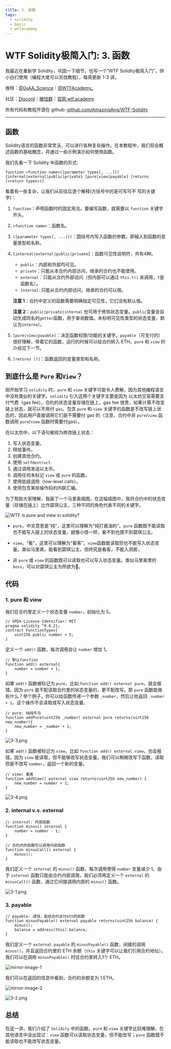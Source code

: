 ```yaml
---
title: 3. 函数
tags:
  - solidity
  - basic
  - wtfacademy
---
```


# WTF Solidity极简入门: 3. 函数

我最近在重新学 Solidity，巩固一下细节，也写一个“WTF Solidity极简入门”，供小白们使用（编程大佬可以另找教程），每周更新 1-3 讲。

推特：[@0xAA_Science](https://twitter.com/0xAA_Science)｜[@WTFAcademy_](https://twitter.com/WTFAcademy_)

社区：[Discord](https://discord.gg/5akcruXrsk)｜[微信群](https://docs.google.com/forms/d/e/1FAIpQLSe4KGT8Sh6sJ7hedQRuIYirOoZK_85miz3dw7vA1-YjodgJ-A/viewform?usp=sf_link)｜[官网 wtf.academy](https://wtf.academy)

所有代码和教程开源在 github: [github.com/AmazingAng/WTF-Solidity](https://github.com/AmazingAng/WTF-Solidity)

---

## 函数

Solidity语言的函数非常灵活，可以进行各种复杂操作。在本教程中，我们将会概述函数的基础概念，并通过一些示例演示如何使用函数。

我们先看一下 Solidity 中函数的形式:

```solidity
function <function name>([parameter types[, ...]]) {internal|external|public|private} [pure|view|payable] [returns (<return types>)]
```

看着有一些复杂，让我们从前往后逐个解释(方括号中的是可写可不
写的关键字)：

1. `function`：声明函数时的固定用法。要编写函数，就需要以 `function` 关键字开头。

2. `<function name>`：函数名。

3. `([parameter types[, ...]])`：圆括号内写入函数的参数，即输入到函数的变量类型和名称。

4. `{internal|external|public|private}`：函数可见性说明符，共有4种。

    - `public`：内部和外部均可见。
    - `private`：只能从本合约内部访问，继承的合约也不能使用。
    - `external`：只能从合约外部访问（但内部可以通过 `this.f()` 来调用，`f`是函数名）。
    - `internal`: 只能从合约内部访问，继承的合约可以用。

    **注意 1**：合约中定义的函数需要明确指定可见性，它们没有默认值。

    **注意 2**：`public|private|internal` 也可用于修饰状态变量。`public`变量会自动生成同名的`getter`函数，用于查询数值。未标明可见性类型的状态变量，默认为`internal`。

5. `[pure|view|payable]`：决定函数权限/功能的关键字。`payable`（可支付的）很好理解，带着它的函数，运行的时候可以给合约转入 ETH。`pure` 和 `view` 的介绍见下一节。

6. `[returns ()]`：函数返回的变量类型和名称。

## 到底什么是 `Pure` 和`View`？

刚开始学习 `solidity` 时，`pure` 和 `view` 关键字可能令人费解，因为其他编程语言中没有类似的关键字。`solidity` 引入这两个关键字主要是因为 以太坊交易需要支付气费（gas fee）。合约的状态变量存储在链上，gas fee 很贵，如果计算不改变链上状态，就可以不用付 `gas`。包含 `pure` 和 `view` 关键字的函数是不改写链上状态的，因此用户直接调用它们是不需要付 gas 的（注意，合约中非 `pure`/`view` 函数调用 `pure`/`view` 函数时需要付gas）。

在以太坊中，以下语句被视为修改链上状态：

1. 写入状态变量。
2. 释放事件。
3. 创建其他合约。
4. 使用 `selfdestruct`.
5. 通过调用发送以太币。
6. 调用任何未标记 `view` 或 `pure` 的函数。
7. 使用低级调用（low-level calls）。
8. 使用包含某些操作码的内联汇编。

为了帮助大家理解，我画了一个马里奥插图。在这幅插图中，我将合约中的状态变量（存储在链上）比作碧琪公主，三种不同的角色代表不同的关键字。

![WTF is pure and view in solidity?](https://images.mirror-media.xyz/publication-images/1B9kHsTYnDY_QURSWMmPb.png?height=1028&width=1758)

- `pure`，中文意思是“纯”，这里可以理解为”纯打酱油的”。`pure` 函数既不能读取也不能写入链上的状态变量。就像小怪一样，看不到也摸不到碧琪公主。

- `view`，“看”，这里可以理解为“看客”。`view`函数能读取但也不能写入状态变量。类似马里奥，能看到碧琪公主，但终究是看客，不能入洞房。

- 非 `pure` 或 `view` 的函数既可以读取也可以写入状态变量。类似马里奥里的 `boss`，可以对碧琪公主为所欲为🐶。

## 代码

### 1. pure 和 view

我们在合约里定义一个状态变量 `number`，初始化为 5。

```solidity
// SPDX-License-Identifier: MIT
pragma solidity ^0.8.21;
contract FunctionTypes{
    uint256 public number = 5;
}
```

定义一个 `add()` 函数，每次调用会让 `number` 增加 1。

```solidity
// 默认function
function add() external{
    number = number + 1;
}
```

如果 `add()` 函数被标记为 `pure`，比如 `function add() external pure`，就会报错。因为 `pure` 是不配读取合约里的状态变量的，更不配改写。那 `pure` 函数能做些什么？举个例子，你可以给函数传递一个参数 `_number`，然后让他返回 `_number + 1`，这个操作不会读取或写入状态变量。

```solidity
// pure: 纯纯牛马
function addPure(uint256 _number) external pure returns(uint256 new_number){
    new_number = _number + 1;
}
```

![3-3.png](./img/3-3.png)

如果 `add()` 函数被标记为 `view`，比如 `function add() external view`，也会报错。因为 `view` 能读取，但不能够改写状态变量。我们可以稍微改写下函数，读取但是不改写 `number`，返回一个新的变量。

```solidity
// view: 看客
function addView() external view returns(uint256 new_number) {
    new_number = number + 1;
}
```

![3-4.png](./img/3-4.png)

### 2. internal v.s. external

```solidity
// internal: 内部函数
function minus() internal {
    number = number - 1;
}

// 合约内的函数可以调用内部函数
function minusCall() external {
    minus();
}
```

我们定义一个 `internal` 的 `minus()` 函数，每次调用使得 `number` 变量减少 1。由于 `internal` 函数只能由合约内部调用，我们必须再定义一个 `external` 的 `minusCall()` 函数，通过它间接调用内部的 `minus()` 函数。

![3-1.png](./img/3-1.png)

### 3. payable

```solidity
// payable: 递钱，能给合约支付eth的函数
function minusPayable() external payable returns(uint256 balance) {
    minus();    
    balance = address(this).balance;
}
```

我们定义一个 `external payable` 的 `minusPayable()` 函数，间接的调用 `minus()`，并且返回合约里的 ETH 余额（`this` 关键字可以让我们引用合约地址）。我们可以在调用 `minusPayable()` 时往合约里转入1个 ETH。

![mirror-image-1](https://images.mirror-media.xyz/publication-images/ETDPN8myq7jFfAL8CUAFt.png?height=148&width=588)

我们可以在返回的信息中看到，合约的余额变为 1 ETH。

![mirror-image-2](https://images.mirror-media.xyz/publication-images/nGZ2pz0MvzgXuKrENJPYf.png?height=128&width=1130)

![3-2.png](./img/3-2.png)

## 总结

在这一讲，我们介绍了 `Solidity` 中的函数。`pure` 和 `view` 关键字比较难理解，在其他语言中没出现过：`view` 函数可以读取状态变量，但不能改写；`pure` 函数既不能读取也不能改写状态变量。
